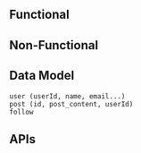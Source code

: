 
## Functional
## Non-Functional
## Data Model   
    user (userId, name, email...)
    post (id, post_content, userId)
    follow
## APIs